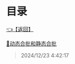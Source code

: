 # 目录  


[👈【返回】](/--Catalog--/Unity笔记/Unity游戏优化/--Catalog--Unity游戏优化)  


[📜动态合批和静态合批](/Unity笔记/Unity游戏优化/渲染合批/动态合批和静态合批)  







> 2024/12/23 4:42:17

